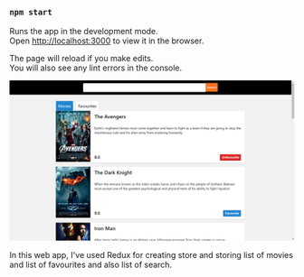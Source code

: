 ### `npm start`

Runs the app in the development mode.\
Open [http://localhost:3000](http://localhost:3000) to view it in the browser.

The page will reload if you make edits.\
You will also see any lint errors in the console.

![](images/Screenshot%20(487).png)

In this web app, I've used Redux for creating store and storing list of movies and list of favourites and also list of search.
